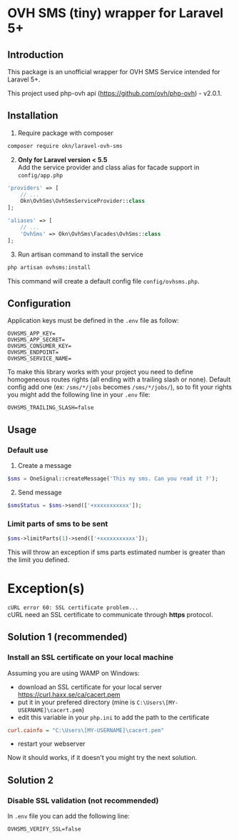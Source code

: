 # OVH SMS (tiny) wrapper for Laravel 5+

## Introduction

This package is an unofficial wrapper for OVH SMS Service intended for Laravel 5+.

This project used php-ovh api (https://github.com/ovh/php-ovh) - v2.0.1.

## Installation
1. Require package with composer  
```sh
composer require okn/laravel-ovh-sms
```

2. **Only for Laravel version < 5.5**  
Add the service provider and class alias for facade support in `config/app.php`
```php
'providers' => [
	// ...
	Okn\OvhSms\OvhSmsServiceProvider::class
];

'aliases' => [
   	// ...
   	'OvhSms' => Okn\OvhSms\Facades\OvhSms::class
];
```

3. Run artisan command to install the service
```sh
php artisan ovhsms:install
```
This command will create a default config file `config/ovhsms.php`.

## Configuration
Application keys must be defined in the `.env` file as follow:
```env
OVHSMS_APP_KEY=
OVHSMS_APP_SECRET=
OVHSMS_CONSUMER_KEY=
OVHSMS_ENDPOINT=
OVHSMS_SERVICE_NAME=
```

To make this library works with your project you need to define 
homogeneous routes rights (all ending with a trailing slash or none). 
Default config add one (ex: `/sms/*/jobs` becomes `/sms/*/jobs/`), so to fit your rights you might add the following line in your `.env` file:

```env
OVHSMS_TRAILING_SLASH=false
```

## Usage

### Default use
1. Create a message
```php
$sms = OneSignal::createMessage('This my sms. Can you read it ?');
```

2. Send message
```php
$smsStatus = $sms->send(['+xxxxxxxxxxx']);
```

### Limit parts of sms to be sent
```php
$sms->limitParts(1)->send(['+xxxxxxxxxxx']);
```
This will throw an exception if sms parts estimated number is greater than the limit you defined.

# Exception(s)

`cURL error 60: SSL certificate problem...`  
cURL need an SSL certificate to communicate through **https** protocol.

## Solution 1 (recommended)

### Install an SSL certificate on your local machine
Assuming you are using WAMP on Windows:

* download an SSL certificate for your local server
https://curl.haxx.se/ca/cacert.pem  
* put it in your prefered directory (mine is `C:\Users\[MY-USERNAME]\cacert.pem`)
* edit this variable in your `php.ini` to add the path to the certificate
```ini
curl.cainfo = "C:\Users\[MY-USERNAME]\cacert.pem"
```
* restart your webserver

Now it should works, if it doesn't you might try the next solution.

## Solution 2

### Disable SSL validation (not recommended)
In `.env` file you can add the following line:
```env
OVHSMS_VERIFY_SSL=false
```